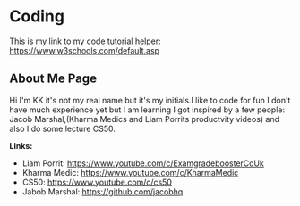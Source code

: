 # Coding

This is my link to my code tutorial helper: https://www.w3schools.com/default.asp

## About Me Page
  
Hi I'm KK it's not my real name but it's my initials.I like to code for fun I don't have much experience yet but I am learning I got inspired by a few people: Jacob Marshal,(Kharma Medics and Liam Porrits productvity videos) and also I do some lecture CS50.

**Links:**
- Liam Porrit: https://www.youtube.com/c/ExamgradeboosterCoUk
- Kharma Medic: https://www.youtube.com/c/KharmaMedic
- CS50: https://www.youtube.com/c/cs50
- Jabob Marshal: https://github.com/jacobhq
